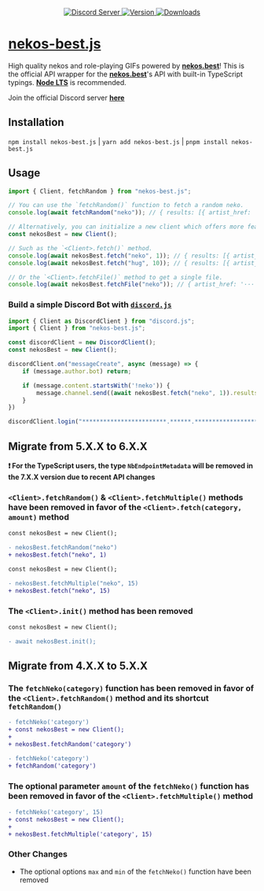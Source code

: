 <!-- markdownlint-disable MD033 MD041 -->
<div align="center">
    <p>
        <a href="https://nekos.best/discord?ref=js">
            <img src="https://img.shields.io/discord/793810017681276960?maxAge=3600&style=flat&logo=discord&color=619cf8&logoColor=white" alt="Discord Server" />
        </a>
        <a href="https://www.npmjs.com/package/nekos-best.js">
            <img src="https://img.shields.io/npm/v/nekos-best.js.svg?maxAge=3600&style=flat&logo=npm&color=ff5540" alt="Version" />
        </a>
        <a href="https://www.npmjs.com/package/nekos-best.js">
            <img src="https://img.shields.io/npm/dt/nekos-best.js.svg?maxAge=3600&style=flat&logo=npm&color=ff5540" alt="Downloads" />
        </a>
    </p>
</div>

# [nekos-best.js](https://www.npmjs.com/package/nekos-best.js)

High quality nekos and role-playing GIFs powered by **[nekos.best](https://nekos.best)**!
This is the official API wrapper for the **[nekos.best](https://nekos.best)**'s API with built-in TypeScript typings.
**[Node LTS](https://nodejs.org/en/download/)** is recommended.

Join the official Discord server **[here](https://nekos.best/discord?ref=js)**

## Installation

`npm install nekos-best.js` | `yarn add nekos-best.js` | `pnpm install nekos-best.js`

## Usage

```js
import { Client, fetchRandom } from "nekos-best.js";

// You can use the `fetchRandom()` function to fetch a random neko.
console.log(await fetchRandom("neko")); // { results: [{ artist_href: '···', artist_name: '···', source_url: '···', url: 'https://nekos.best/api/v2/neko/0247.png' }] }

// Alternatively, you can initialize a new client which offers more features.
const nekosBest = new Client();

// Such as the `<Client>.fetch()` method.
console.log(await nekosBest.fetch("neko", 1)); // { results: [{ artist_href: '···', artist_name: '···', source_url: '···', url: 'https://nekos.best/api/v2/neko/0138.png' }] }
console.log(await nekosBest.fetch("hug", 10)); // { results: [{ artist_href: '···', artist_name: '···', source_url: '···', url: 'https://nekos.best/api/v2/hug/019.gif' }, ···] }

// Or the `<Client>.fetchFile()` method to get a single file.
console.log(await nekosBest.fetchFile("neko")); // { artist_href: '···', ···, data: <Buffer> }
```

### Build a simple Discord Bot with [`discord.js`](https://www.npmjs.com/package/discord.js)

```js
import { Client as DiscordClient } from "discord.js";
import { Client } from "nekos-best.js";

const discordClient = new DiscordClient();
const nekosBest = new Client();

discordClient.on("messageCreate", async (message) => {
    if (message.author.bot) return;

    if (message.content.startsWith('!neko')) {
        message.channel.send((await nekosBest.fetch("neko", 1)).results[0].url);
    }
})

discordClient.login("************************.******.***************************");
```

## Migrate from 5.X.X to 6.X.X

**❗ For the TypeScript users, the type `NbEndpointMetadata` will be removed in the 7.X.X version due to recent API changes**

### `<Client>.fetchRandom()` & `<Client>.fetchMultiple()` methods have been removed in favor of the `<Client>.fetch(category, amount)` method

```diff
const nekosBest = new Client();

- nekosBest.fetchRandom("neko")
+ nekosBest.fetch("neko", 1)
```

```diff
const nekosBest = new Client();

- nekosBest.fetchMultiple("neko", 15)
+ nekosBest.fetch("neko", 15)
```

### The `<Client>.init()` method has been removed

```diff
const nekosBest = new Client();

- await nekosBest.init();
```

## Migrate from 4.X.X to 5.X.X

### The `fetchNeko(category)` function has been removed in favor of the `<Client>.fetchRandom()` method and its shortcut `fetchRandom()`

```diff
- fetchNeko('category')
+ const nekosBest = new Client();
+
+ nekosBest.fetchRandom('category')
```

```diff
- fetchNeko('category')
+ fetchRandom('category')
```

### The optional parameter `amount` of the `fetchNeko()` function has been removed in favor of the `<Client>.fetchMultiple()` method

```diff
- fetchNeko('category', 15)
+ const nekosBest = new Client();
+
+ nekosBest.fetchMultiple('category', 15)
```

### Other Changes

- The optional options `max` and `min` of the `fetchNeko()` function have been removed
